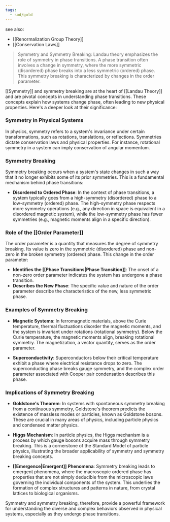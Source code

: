 ```yaml
---
tags:
  - sod/gold
---
```


see also:
- [[Renormalization Group Theory]]
- [[Conservation Laws]]


> Symmetry and Symmetry Breaking: Landau theory emphasizes the role of symmetry in phase transitions. A phase transition often involves a change in symmetry, where the more symmetric (disordered) phase breaks into a less symmetric (ordered) phase. This symmetry breaking is characterized by changes in the order parameter.

[[Symmetry]] and symmetry breaking are at the heart of [[Landau Theory]] and are pivotal concepts in understanding phase transitions. These concepts explain how systems change phase, often leading to new physical properties. Here's a deeper look at their significance:

### Symmetry in Physical Systems

In physics, symmetry refers to a system's invariance under certain transformations, such as rotations, translations, or reflections. Symmetries dictate conservation laws and physical properties. For instance, rotational symmetry in a system can imply conservation of angular momentum.

### Symmetry Breaking

Symmetry breaking occurs when a system's state changes in such a way that it no longer exhibits some of its prior symmetries. This is a fundamental mechanism behind phase transitions:

- **Disordered to Ordered Phase**: In the context of phase transitions, a system typically goes from a high-symmetry (disordered) phase to a low-symmetry (ordered) phase. The high-symmetry phase respects more symmetry operations (e.g., any direction in space is equivalent in a disordered magnetic system), while the low-symmetry phase has fewer symmetries (e.g., magnetic moments align in a specific direction).

### Role of the [[Order Parameter]]

The order parameter is a quantity that measures the degree of symmetry breaking. Its value is zero in the symmetric (disordered) phase and non-zero in the broken symmetry (ordered) phase. This change in the order parameter:

- **Identifies the [[Phase Transitions|Phase Transition]]**: The onset of a non-zero order parameter indicates the system has undergone a phase transition.
- **Describes the New Phase**: The specific value and nature of the order parameter describe the characteristics of the new, less symmetric phase.

### Examples of Symmetry Breaking

- **Magnetic Systems**: In ferromagnetic materials, above the Curie temperature, thermal fluctuations disorder the magnetic moments, and the system is invariant under rotations (rotational symmetry). Below the Curie temperature, the magnetic moments align, breaking rotational symmetry. The magnetization, a vector quantity, serves as the order parameter.

- **Superconductivity**: Superconductors below their critical temperature exhibit a phase where electrical resistance drops to zero. The superconducting phase breaks gauge symmetry, and the complex order parameter associated with Cooper pair condensation describes this phase.

### Implications of Symmetry Breaking

- **Goldstone's Theorem**: In systems with spontaneous symmetry breaking from a continuous symmetry, Goldstone's theorem predicts the existence of massless modes or particles, known as Goldstone bosons. These are crucial in many areas of physics, including particle physics and condensed matter physics.

- **Higgs Mechanism**: In particle physics, the Higgs mechanism is a process by which gauge bosons acquire mass through symmetry breaking. This is a cornerstone of the Standard Model of particle physics, illustrating the broader applicability of symmetry and symmetry breaking concepts.

- **[[Emergence|Emergent]] Phenomena**: Symmetry breaking leads to emergent phenomena, where the macroscopic ordered phase has properties that are not simply deducible from the microscopic laws governing the individual components of the system. This underlies the formation of complex structures and patterns in nature, from crystal lattices to biological organisms.

Symmetry and symmetry breaking, therefore, provide a powerful framework for understanding the diverse and complex behaviors observed in physical systems, especially as they undergo phase transitions.